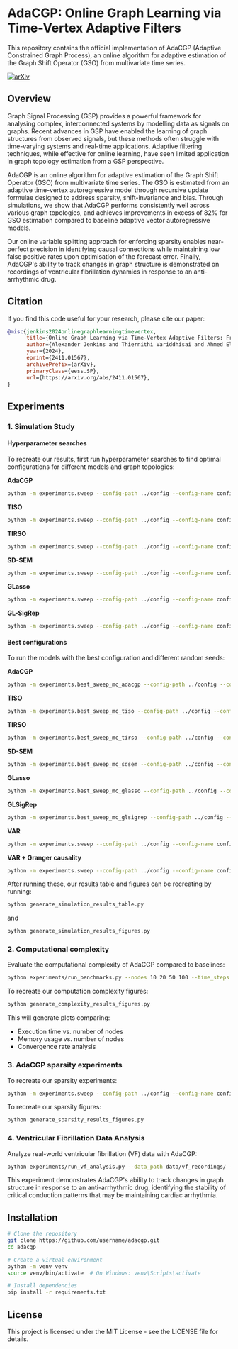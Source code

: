 # AdaCGP: Online Graph Learning via Time-Vertex Adaptive Filters

This repository contains the official implementation of AdaCGP (Adaptive Constrained Graph Process), an online algorithm for adaptive estimation of the Graph Shift Operator (GSO) from multivariate time series.

[![arXiv](https://img.shields.io/badge/arXiv-2411.01567-b31b1b.svg)](https://arxiv.org/abs/2411.01567)

## Overview

Graph Signal Processing (GSP) provides a powerful framework for analysing complex, interconnected systems by modelling data as signals on graphs. Recent advances in GSP have enabled the learning of graph structures from observed signals, but these methods often struggle with time-varying systems and real-time applications. Adaptive filtering techniques, while effective for online learning, have seen limited application in graph topology estimation from a GSP perspective.

AdaCGP is an online algorithm for adaptive estimation of the Graph Shift Operator (GSO) from multivariate time series. The GSO is estimated from an adaptive time-vertex autoregressive model through recursive update formulae designed to address sparsity, shift-invariance and bias. Through simulations, we show that AdaCGP performs consistently well across various graph topologies, and achieves improvements in excess of 82% for GSO estimation compared to baseline adaptive vector autoregressive models.

Our online variable splitting approach for enforcing sparsity enables near-perfect precision in identifying causal connections while maintaining low false positive rates upon optimisation of the forecast error. Finally, AdaCGP's ability to track changes in graph structure is demonstrated on recordings of ventricular fibrillation dynamics in response to an anti-arrhythmic drug.

## Citation

If you find this code useful for your research, please cite our paper:

```bibtex
@misc{jenkins2024onlinegraphlearningtimevertex,
      title={Online Graph Learning via Time-Vertex Adaptive Filters: From Theory to Cardiac Fibrillation}, 
      author={Alexander Jenkins and Thiernithi Variddhisai and Ahmed El-Medany and Fu Siong Ng and Danilo Mandic},
      year={2024},
      eprint={2411.01567},
      archivePrefix={arXiv},
      primaryClass={eess.SP},
      url={https://arxiv.org/abs/2411.01567}, 
}
```

## Experiments

### 1. Simulation Study

#### Hyperparameter searches
To recreate our results, first run hyperparameter searches to find optimal configurations for different models and graph topologies:

**AdaCGP**
```bash
python -m experiments.sweep --config-path ../config --config-name config_sweep
```

**TISO**
```bash
python -m experiments.sweep --config-path ../config --config-name config_sweep_tiso
```

**TIRSO**
```bash
python -m experiments.sweep --config-path ../config --config-name config_sweep_tirso
```

**SD-SEM**
```bash
python -m experiments.sweep --config-path ../config --config-name config_sweep_sdsem
```

**GLasso**
```bash
python -m experiments.sweep --config-path ../config --config-name config_sweep_glasso
```

**GL-SigRep**
```bash
python -m experiments.sweep --config-path ../config --config-name config_sweep_glsigrep
```

#### Best configurations

To run the models with the best configuration and different random seeds:

**AdaCGP**
```bash
python -m experiments.best_sweep_mc_adacgp --config-path ../config --config-name config_best_sweep_mc
```

**TISO**
```bash
python -m experiments.best_sweep_mc_tiso --config-path ../config --config-name config_best_sweep_mc_tiso
```

**TIRSO**
```bash
python -m experiments.best_sweep_mc_tirso --config-path ../config --config-name config_best_sweep_mc_tirso
```

**SD-SEM**
```bash
python -m experiments.best_sweep_mc_sdsem --config-path ../config --config-name config_best_sweep_mc_sdsem
```

**GLasso**
```bash
python -m experiments.best_sweep_mc_glasso --config-path ../config --config-name config_best_sweep_mc_glasso
```

**GLSigRep**
```bash
python -m experiments.best_sweep_mc_glsigrep --config-path ../config --config-name config_best_sweep_mc_glsigrep
```

**VAR**
```bash
python -m experiments.sweep --config-path ../config --config-name config_sweep_mc_var
```

**VAR + Granger causality**
```bash
python -m experiments.sweep --config-path ../config --config-name config_sweep_mc_granger
```

After running these, our results table and figures can be recreating by running:
```bash
python generate_simulation_results_table.py
```
and
```bash
python generate_simulation_results_figures.py
```


### 2. Computational complexity

Evaluate the computational complexity of AdaCGP compared to baselines:

```bash
python experiments/run_benchmarks.py --nodes 10 20 50 100 --time_steps 1000
```

To recreate our computation complexity figures:
```bash
python generate_complexity_results_figures.py
```

This will generate plots comparing:
- Execution time vs. number of nodes
- Memory usage vs. number of nodes
- Convergence rate analysis

### 3. AdaCGP sparsity experiments

To recreate our sparsity experiments:

```bash
python -m experiments.sweep --config-path ../config --config-name config_sweep_sparsity
```

To recreate our sparsity figures:
```bash
python generate_sparsity_results_figures.py
```

### 4. Ventricular Fibrillation Data Analysis

Analyze real-world ventricular fibrillation (VF) data with AdaCGP:

```bash
python experiments/run_vf_analysis.py --data_path data/vf_recordings/ --drug flecainide
```

This experiment demonstrates AdaCGP's ability to track changes in graph structure in response to an anti-arrhythmic drug, identifying the stability of critical conduction patterns that may be maintaining cardiac arrhythmia.

## Installation

```bash
# Clone the repository
git clone https://github.com/username/adacgp.git
cd adacgp

# Create a virtual environment
python -m venv venv
source venv/bin/activate  # On Windows: venv\Scripts\activate

# Install dependencies
pip install -r requirements.txt
```

## License

This project is licensed under the MIT License - see the LICENSE file for details.